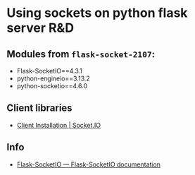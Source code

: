 <!--
 @changed 2022.02.12, 01:37
-->

# Using sockets on python flask server R&D

## Modules from `flask-socket-2107`:

- Flask-SocketIO==4.3.1
- python-engineio==3.13.2
- python-socketio==4.6.0

## Client libraries

- [Client Installation | Socket.IO](https://socket.io/docs/v4/client-installation/)

## Info

- [Flask-SocketIO — Flask-SocketIO documentation](https://flask-socketio.readthedocs.io/en/latest/)

